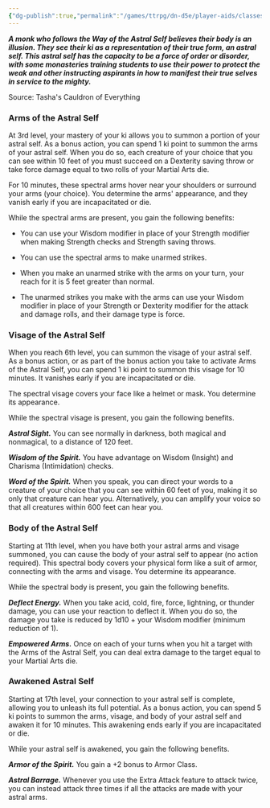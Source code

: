 ```yaml
---
{"dg-publish":true,"permalink":"/games/ttrpg/dn-d5e/player-aids/classes/class-specialisations/monk-way-of-the-astral-self/","tags":["sub-class","ttrpg/dnd/5e"],"noteIcon":""}
---
```



**_A monk who follows the Way of the Astral Self believes their body is an illusion. They see their ki as a representation of their true form, an astral self. This astral self has the capacity to be a force of order or disorder, with some monasteries training students to use their power to protect the weak and other instructing aspirants in how to manifest their true selves in service to the mighty._**

Source: Tasha's Cauldron of Everything

### Arms of the Astral Self

At 3rd level, your mastery of your ki allows you to summon a portion of your astral self. As a bonus action, you can spend 1 ki point to summon the arms of your astral self. When you do so, each creature of your choice that you can see within 10 feet of you must succeed on a Dexterity saving throw or take force damage equal to two rolls of your Martial Arts die.

For 10 minutes, these spectral arms hover near your shoulders or surround your arms (your choice). You determine the arms' appearance, and they vanish early if you are incapacitated or die.

While the spectral arms are present, you gain the following benefits:

- You can use your Wisdom modifier in place of your Strength modifier when making Strength checks and Strength saving throws.

- You can use the spectral arms to make unarmed strikes.

- When you make an unarmed strike with the arms on your turn, your reach for it is 5 feet greater than normal.

- The unarmed strikes you make with the arms can use your Wisdom modifier in place of your Strength or Dexterity modifier for the attack and damage rolls, and their damage type is force.

### Visage of the Astral Self

When you reach 6th level, you can summon the visage of your astral self. As a bonus action, or as part of the bonus action you take to activate Arms of the Astral Self, you can spend 1 ki point to summon this visage for 10 minutes. It vanishes early if you are incapacitated or die.

The spectral visage covers your face like a helmet or mask. You determine its appearance.

While the spectral visage is present, you gain the following benefits.

**_Astral Sight._** You can see normally in darkness, both magical and nonmagical, to a distance of 120 feet.

**_Wisdom of the Spirit._** You have advantage on Wisdom (Insight) and Charisma (Intimidation) checks.

**_Word of the Spirit._** When you speak, you can direct your words to a creature of your choice that you can see within 60 feet of you, making it so only that creature can hear you. Alternatively, you can amplify your voice so that all creatures within 600 feet can hear you.

### Body of the Astral Self

Starting at 11th level, when you have both your astral arms and visage summoned, you can cause the body of your astral self to appear (no action required). This spectral body covers your physical form like a suit of armor, connecting with the arms and visage. You determine its appearance.

While the spectral body is present, you gain the following benefits.

**_Deflect Energy._** When you take acid, cold, fire, force, lightning, or thunder damage, you can use your reaction to deflect it. When you do so, the damage you take is reduced by 1d10 + your Wisdom modifier (minimum reduction of 1).

**_Empowered Arms._** Once on each of your turns when you hit a target with the Arms of the Astral Self, you can deal extra damage to the target equal to your Martial Arts die.

### Awakened Astral Self

Starting at 17th level, your connection to your astral self is complete, allowing you to unleash its full potential. As a bonus action, you can spend 5 ki points to summon the arms, visage, and body of your astral self and awaken it for 10 minutes. This awakening ends early if you are incapacitated or die.

While your astral self is awakened, you gain the following benefits.

**_Armor of the Spirit._** You gain a +2 bonus to Armor Class.

**_Astral Barrage._** Whenever you use the Extra Attack feature to attack twice, you can instead attack three times if all the attacks are made with your astral arms.
